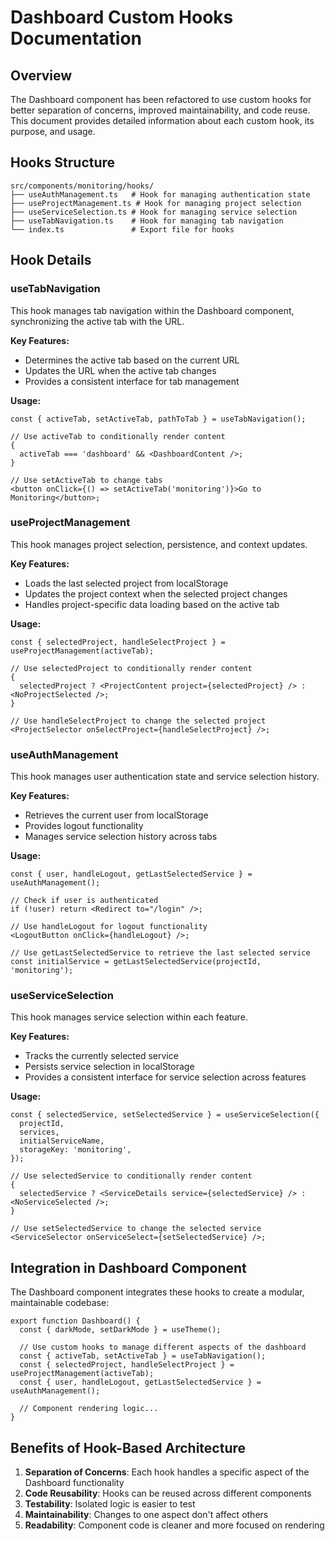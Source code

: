 # Dashboard Custom Hooks Documentation

## Overview

The Dashboard component has been refactored to use custom hooks for better separation of concerns,
improved maintainability, and code reuse. This document provides detailed information about each
custom hook, its purpose, and usage.

## Hooks Structure

```
src/components/monitoring/hooks/
├── useAuthManagement.ts   # Hook for managing authentication state
├── useProjectManagement.ts # Hook for managing project selection
├── useServiceSelection.ts # Hook for managing service selection
├── useTabNavigation.ts    # Hook for managing tab navigation
└── index.ts               # Export file for hooks
```

## Hook Details

### useTabNavigation

This hook manages tab navigation within the Dashboard component, synchronizing the active tab with
the URL.

**Key Features:**

- Determines the active tab based on the current URL
- Updates the URL when the active tab changes
- Provides a consistent interface for tab management

**Usage:**

```tsx
const { activeTab, setActiveTab, pathToTab } = useTabNavigation();

// Use activeTab to conditionally render content
{
  activeTab === 'dashboard' && <DashboardContent />;
}

// Use setActiveTab to change tabs
<button onClick={() => setActiveTab('monitoring')}>Go to Monitoring</button>;
```

### useProjectManagement

This hook manages project selection, persistence, and context updates.

**Key Features:**

- Loads the last selected project from localStorage
- Updates the project context when the selected project changes
- Handles project-specific data loading based on the active tab

**Usage:**

```tsx
const { selectedProject, handleSelectProject } = useProjectManagement(activeTab);

// Use selectedProject to conditionally render content
{
  selectedProject ? <ProjectContent project={selectedProject} /> : <NoProjectSelected />;
}

// Use handleSelectProject to change the selected project
<ProjectSelector onSelectProject={handleSelectProject} />;
```

### useAuthManagement

This hook manages user authentication state and service selection history.

**Key Features:**

- Retrieves the current user from localStorage
- Provides logout functionality
- Manages service selection history across tabs

**Usage:**

```tsx
const { user, handleLogout, getLastSelectedService } = useAuthManagement();

// Check if user is authenticated
if (!user) return <Redirect to="/login" />;

// Use handleLogout for logout functionality
<LogoutButton onClick={handleLogout} />;

// Use getLastSelectedService to retrieve the last selected service
const initialService = getLastSelectedService(projectId, 'monitoring');
```

### useServiceSelection

This hook manages service selection within each feature.

**Key Features:**

- Tracks the currently selected service
- Persists service selection in localStorage
- Provides a consistent interface for service selection across features

**Usage:**

```tsx
const { selectedService, setSelectedService } = useServiceSelection({
  projectId,
  services,
  initialServiceName,
  storageKey: 'monitoring',
});

// Use selectedService to conditionally render content
{
  selectedService ? <ServiceDetails service={selectedService} /> : <NoServiceSelected />;
}

// Use setSelectedService to change the selected service
<ServiceSelector onServiceSelect={setSelectedService} />;
```

## Integration in Dashboard Component

The Dashboard component integrates these hooks to create a modular, maintainable codebase:

```tsx
export function Dashboard() {
  const { darkMode, setDarkMode } = useTheme();

  // Use custom hooks to manage different aspects of the dashboard
  const { activeTab, setActiveTab } = useTabNavigation();
  const { selectedProject, handleSelectProject } = useProjectManagement(activeTab);
  const { user, handleLogout, getLastSelectedService } = useAuthManagement();

  // Component rendering logic...
}
```

## Benefits of Hook-Based Architecture

1. **Separation of Concerns**: Each hook handles a specific aspect of the Dashboard functionality
2. **Code Reusability**: Hooks can be reused across different components
3. **Testability**: Isolated logic is easier to test
4. **Maintainability**: Changes to one aspect don't affect others
5. **Readability**: Component code is cleaner and more focused on rendering
